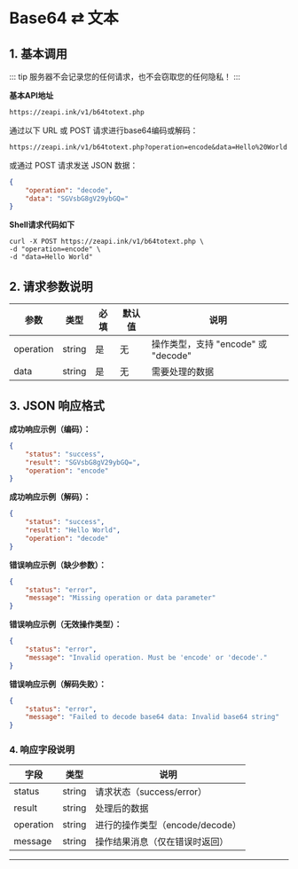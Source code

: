 # Base64 ⇄ 文本

## 1. 基本调用

::: tip
服务器不会记录您的任何请求，也不会窃取您的任何隐私！
:::

**基本API地址**


```txt
https://zeapi.ink/v1/b64totext.php
```

通过以下 URL 或 POST 请求进行base64编码或解码：


```txt
https://zeapi.ink/v1/b64totext.php?operation=encode&data=Hello%20World
```

或通过 POST 请求发送 JSON 数据：

```json
{
    "operation": "decode",
    "data": "SGVsbG8gV29ybGQ="
}
```

**Shell请求代码如下**

```shell
curl -X POST https://zeapi.ink/v1/b64totext.php \
-d "operation=encode" \
-d "data=Hello World"
```

## 2. 请求参数说明

| 参数      | 类型   | 必填 | 默认值 | 说明                              |
|-----------|--------|------|--------|----------------------------------|
| operation | string | 是   | 无     | 操作类型，支持 "encode" 或 "decode" |
| data      | string | 是   | 无     | 需要处理的数据                    |

## 3. JSON 响应格式

**成功响应示例（编码）：**

```json
{
    "status": "success",
    "result": "SGVsbG8gV29ybGQ=",
    "operation": "encode"
}
```

**成功响应示例（解码）：**

```json
{
    "status": "success",
    "result": "Hello World",
    "operation": "decode"
}
```

**错误响应示例（缺少参数）：**

```json
{
    "status": "error",
    "message": "Missing operation or data parameter"
}
```

**错误响应示例（无效操作类型）：**

```json
{
    "status": "error",
    "message": "Invalid operation. Must be 'encode' or 'decode'."
}
```

**错误响应示例（解码失败）：**

```json
{
    "status": "error",
    "message": "Failed to decode base64 data: Invalid base64 string"
}
```

### 4. 响应字段说明

| 字段          | 类型   | 说明                              |
|---------------|--------|----------------------------------|
| status        | string | 请求状态（success/error）        |
| result        | string | 处理后的数据                     |
| operation     | string | 进行的操作类型（encode/decode）  |
| message       | string | 操作结果消息（仅在错误时返回）   |

---